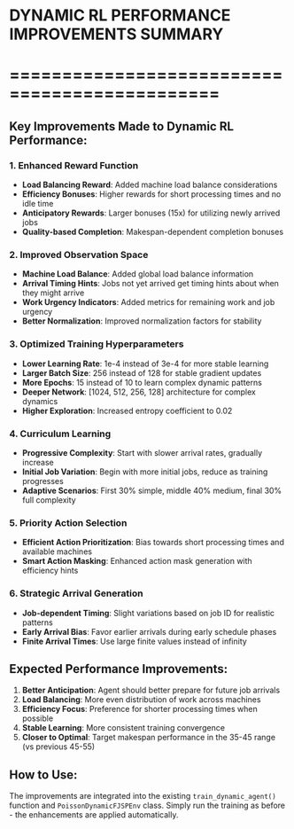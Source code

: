 # DYNAMIC RL PERFORMANCE IMPROVEMENTS SUMMARY
# ==============================================

## Key Improvements Made to Dynamic RL Performance:

### 1. Enhanced Reward Function
- **Load Balancing Reward**: Added machine load balance considerations
- **Efficiency Bonuses**: Higher rewards for short processing times and no idle time
- **Anticipatory Rewards**: Larger bonuses (15x) for utilizing newly arrived jobs
- **Quality-based Completion**: Makespan-dependent completion bonuses

### 2. Improved Observation Space
- **Machine Load Balance**: Added global load balance information
- **Arrival Timing Hints**: Jobs not yet arrived get timing hints about when they might arrive
- **Work Urgency Indicators**: Added metrics for remaining work and job urgency
- **Better Normalization**: Improved normalization factors for stability

### 3. Optimized Training Hyperparameters
- **Lower Learning Rate**: 1e-4 instead of 3e-4 for more stable learning
- **Larger Batch Size**: 256 instead of 128 for stable gradient updates
- **More Epochs**: 15 instead of 10 to learn complex dynamic patterns
- **Deeper Network**: [1024, 512, 256, 128] architecture for complex dynamics
- **Higher Exploration**: Increased entropy coefficient to 0.02

### 4. Curriculum Learning
- **Progressive Complexity**: Start with slower arrival rates, gradually increase
- **Initial Job Variation**: Begin with more initial jobs, reduce as training progresses
- **Adaptive Scenarios**: First 30% simple, middle 40% medium, final 30% full complexity

### 5. Priority Action Selection
- **Efficient Action Prioritization**: Bias towards short processing times and available machines
- **Smart Action Masking**: Enhanced action mask generation with efficiency hints

### 6. Strategic Arrival Generation
- **Job-dependent Timing**: Slight variations based on job ID for realistic patterns
- **Early Arrival Bias**: Favor earlier arrivals during early schedule phases
- **Finite Arrival Times**: Use large finite values instead of infinity

## Expected Performance Improvements:
1. **Better Anticipation**: Agent should better prepare for future job arrivals
2. **Load Balancing**: More even distribution of work across machines
3. **Efficiency Focus**: Preference for shorter processing times when possible
4. **Stable Learning**: More consistent training convergence
5. **Closer to Optimal**: Target makespan performance in the 35-45 range (vs previous 45-55)

## How to Use:
The improvements are integrated into the existing `train_dynamic_agent()` function and 
`PoissonDynamicFJSPEnv` class. Simply run the training as before - the enhancements
are applied automatically.